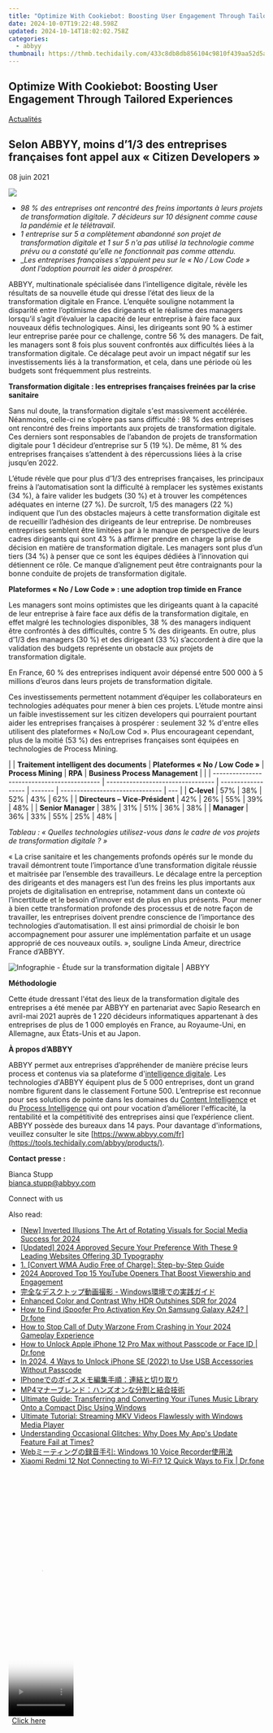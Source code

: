 ```yaml
---
title: "Optimize With Cookiebot: Boosting User Engagement Through Tailored Experiences"
date: 2024-10-07T19:22:48.598Z
updated: 2024-10-14T18:02:02.758Z
categories:
  - abbyy
thumbnail: https://thmb.techidaily.com/433c8db8db856104c9810f439aa52d5a8953c74930ec2a2b3bd8b6afbd328645.jpg
---
```


## Optimize With Cookiebot: Boosting User Engagement Through Tailored Experiences

[Actualités](https://tools.techidaily.com/abbyy/products/)

## Selon ABBYY, moins d’1/3 des entreprises françaises font appel aux « Citizen Developers »

08 juin 2021

![](https://content.abbyy.com/-/media/project/abbyy/abbyy/branchtemplates/shutterstock_1272462163_1296-x-729.jpg?h=729&iar=0&w=1296)

* _98 % des entreprises ont rencontré des freins importants à leurs projets de transformation digitale. 7 décideurs sur 10 désignent comme cause la pandémie et le télétravail._
* _1 entreprise sur 5 a complètement abandonné son projet de transformation digitale et 1 sur 5 n'a pas utilisé la technologie comme prévu ou a constaté qu'elle ne fonctionnait pas comme attendu._
* __Les entreprises françaises s'appuient peu sur le « No / Low Code » dont l’adoption pourrait les aider à prospérer._

ABBYY, multinationale spécialisée dans l’intelligence digitale, révèle les résultats de sa nouvelle étude qui dresse l’état des lieux de la transformation digitale en France. L’enquête souligne notamment la disparité entre l’optimisme des dirigeants et le réalisme des managers lorsqu’il s’agit d’évaluer la capacité de leur entreprise à faire face aux nouveaux défis technologiques. Ainsi, les dirigeants sont 90 % à estimer leur entreprise parée pour ce challenge, contre 56 % des managers. De fait, les managers sont 8 fois plus souvent confrontés aux difficultés liées à la transformation digitale. Ce décalage peut avoir un impact négatif sur les investissements liés à la transformation, et cela, dans une période où les budgets sont fréquemment plus restreints.

**Transformation digitale : les entreprises françaises freinées par la crise sanitaire**

Sans nul doute, la transformation digitale s'est massivement accélérée. Néanmoins, celle-ci ne s’opère pas sans difficulté : 98 % des entreprises ont rencontré des freins importants aux projets de transformation digitale. Ces derniers sont responsables de l’abandon de projets de transformation digitale pour 1 décideur d’entreprise sur 5 (19 %). De même, 81 % des entreprises françaises s’attendent à des répercussions liées à la crise jusqu’en 2022.

L’étude révèle que pour plus d’1/3 des entreprises françaises, les principaux freins à l’automatisation sont la difficulté à remplacer les systèmes existants (34 %), à faire valider les budgets (30 %) et à trouver les compétences adéquates en interne (27 %). De surcroît, 1/5 des managers (22 %) indiquent que l’un des obstacles majeurs à cette transformation digitale est de recueillir l’adhésion des dirigeants de leur entreprise. De nombreuses entreprises semblent être limitées par à le manque de perspective de leurs cadres dirigeants qui sont 43 % à affirmer prendre en charge la prise de décision en matière de transformation digitale. Les managers sont plus d’un tiers (34 %) à penser que ce sont les équipes dédiées à l’innovation qui détiennent ce rôle. Ce manque d’alignement peut être contraignants pour la bonne conduite de projets de transformation digitale.

**Plateformes « No / Low Code » : une adoption trop timide en France**

Les managers sont moins optimistes que les dirigeants quant à la capacité de leur entreprise à faire face aux défis de la transformation digitale, en effet malgré les technologies disponibles, 38 % des managers indiquent être confrontés à des difficultés, contre 5 % des dirigeants. En outre, plus d’1/3 des managers (30 %) et des dirigeant (33 %) s’accordent à dire que la validation des budgets représente un obstacle aux projets de transformation digitale.

En France, 60 % des entreprises indiquent avoir dépensé entre 500 000 à 5 millions d’euros dans leurs projets de transformation digitale.

Ces investissements permettent notamment d’équiper les collaborateurs en technologies adéquates pour mener à bien ces projets. L’étude montre ainsi un faible investissement sur les citizen developers qui pourraient pourtant aider les entreprises françaises à prospérer : seulement 32 % d'entre elles utilisent des plateformes « No/Low Cod ». Plus encourageant cependant, plus de la moitié (53 %) des entreprises françaises sont équipées en technologies de Process Mining.

| |  **Traitement intelligent des documents** | **Plateformes « No / Low Code »** | **Process Mining** | **RPA** | **Business Process Management** |     |
| ------------------------------------------- | --------------------------------- | ------------------ | ------- | ------------------------------- | --- |
| **C-level**                                 | 57%                               | 38%                | 52%     | 43%                             | 62% |
| **Directeurs – Vice-Président**             | 42%                               | 26%                | 55%     | 39%                             | 48% |
| **Senior Manager**                          | 38%                               | 31%                | 51%     | 36%                             | 38% |
| **Manager**                                 | 36%                               | 33%                | 55%     | 25%                             | 48% |

_Tableau : « Quelles technologies utilisez-vous dans le cadre de vos projets de transformation digitale ? »_

« La crise sanitaire et les changements profonds opérés sur le monde du travail démontrent toute l’importance d’une transformation digitale réussie et maitrisée par l’ensemble des travailleurs. Le décalage entre la perception des dirigeants et des managers est l’un des freins les plus importants aux projets de digitalisation en entreprise, notamment dans un contexte où l’incertitude et le besoin d’innover est de plus en plus présents. Pour mener à bien cette transformation profonde des processus et de notre façon de travailler, les entreprises doivent prendre conscience de l’importance des technologies d’automatisation. Il est ainsi primordial de choisir le bon accompagnement pour assurer une implémentation parfaite et un usage approprié de ces nouveaux outils. », souligne Linda Ameur, directrice France d’ABBYY.

![Infographie - Étude sur la transformation digitale | ABBYY](https://static1.abbyy.com/abbyycommedia/33196/infographics-outlook-on-digital-transformation-fr.jpg)

**Méthodologie** 

Cette étude dressant l'état des lieux de la transformation digitale des entreprises a été menée par ABBYY en partenariat avec Sapio Research en avril-mai 2021 auprès de 1 220 décideurs informatiques appartenant à des entreprises de plus de 1 000 employés en France, au Royaume-Uni, en Allemagne, aux États-Unis et au Japon.

**À propos d’ABBYY**

ABBYY permet aux entreprises d’appréhender de manière précise leurs process et contenus via sa plateforme d'[intelligence digitale](https://tools.techidaily.com/abbyy/products/). Les technologies d'ABBYY équipent plus de 5 000 entreprises, dont un grand nombre figurent dans le classement Fortune 500\. L’entreprise est reconnue pour ses solutions de pointe dans les domaines du [Content Intelligence](https://tools.techidaily.com/abbyy/products/) et du [Process Intelligence](https://tools.techidaily.com/abbyy/products/) qui ont pour vocation d’améliorer l'efficacité, la rentabilité et la compétitivité des entreprises ainsi que l’expérience client. ABBYY possède des bureaux dans 14 pays. Pour davantage d'informations, veuillez consulter le site [https://www.abbyy.com/fr](https://tools.techidaily.com/abbyy/products/).

**Contact presse :**

Bianca Stupp  
[bianca.stupp@abbyy.com](https://tools.techidaily.com/abbyy/products/)  
  
Connect with us

<ins class="adsbygoogle"
     style="display:block"
     data-ad-format="autorelaxed"
     data-ad-client="ca-pub-7571918770474297"
     data-ad-slot="1223367746"></ins>

<ins class="adsbygoogle"
     style="display:block"
     data-ad-client="ca-pub-7571918770474297"
     data-ad-slot="8358498916"
     data-ad-format="auto"
     data-full-width-responsive="true"></ins>

<span class="atpl-alsoreadstyle">Also read:</span>
<div><ul>
<li><a href="https://instagram-videos.techidaily.com/new-inverted-illusions-the-art-of-rotating-visuals-for-social-media-success-for-2024/"><u>[New] Inverted Illusions The Art of Rotating Visuals for Social Media Success for 2024</u></a></li>
<li><a href="https://fox-cloud.techidaily.com/updated-2024-approved-secure-your-preference-with-these-9-leading-websites-offering-3d-typography/"><u>[Updated] 2024 Approved Secure Your Preference With These 9 Leading Websites Offering 3D Typography</u></a></li>
<li><a href="https://discover-advanced.techidaily.com/1-convert-wma-audio-free-of-charge-step-by-step-guide/"><u>1. [Convert WMA Audio Free of Charge]: Step-by-Step Guide</u></a></li>
<li><a href="https://youtube-lab.techidaily.com/approved-top-15-youtube-openers-that-boost-viewership-and-engagement/"><u>2024 Approved Top 15 YouTube Openers That Boost Viewership and Engagement</u></a></li>
<li><a href="https://discover-advanced.techidaily.com/1726028667123-windows/"><u>完全なデスクトップ動画撮影 - Windows環境での実践ガイド</u></a></li>
<li><a href="https://article-files.techidaily.com/enhanced-color-and-contrast-why-hdr-outshines-sdr-for-2024/"><u>Enhanced Color and Contrast Why HDR Outshines SDR for 2024</u></a></li>
<li><a href="https://fake-location.techidaily.com/how-to-find-ispoofer-pro-activation-key-on-samsung-galaxy-a24-drfone-by-drfone-virtual-android/"><u>How to Find iSpoofer Pro Activation Key On Samsung Galaxy A24? | Dr.fone</u></a></li>
<li><a href="https://win-blog.techidaily.com/how-to-stop-call-of-duty-warzone-from-crashing-in-your-2024-gameplay-experience/"><u>How to Stop Call of Duty Warzone From Crashing in Your 2024 Gameplay Experience</u></a></li>
<li><a href="https://iphone-unlock.techidaily.com/how-to-unlock-apple-iphone-12-pro-max-without-passcode-or-face-id-drfone-by-drfone-ios/"><u>How to Unlock Apple iPhone 12 Pro Max without Passcode or Face ID | Dr.fone</u></a></li>
<li><a href="https://ios-unlock.techidaily.com/in-2024-4-ways-to-unlock-iphone-se-2022-to-use-usb-accessories-without-passcode-by-drfone-ios/"><u>In 2024, 4 Ways to Unlock iPhone SE (2022) to Use USB Accessories Without Passcode</u></a></li>
<li><a href="https://discover-advanced.techidaily.com/1726028648343-iphone/"><u>IPhoneでのボイスメモ編集手順：連結と切り取り</u></a></li>
<li><a href="https://discover-advanced.techidaily.com/1726027066898-mp4/"><u>MP4マナーブレンド：ハンズオンな分割と結合技術</u></a></li>
<li><a href="https://discover-advanced.techidaily.com/ultimate-guide-transferring-and-converting-your-itunes-music-library-onto-a-compact-disc-using-windows/"><u>Ultimate Guide: Transferring and Converting Your iTunes Music Library Onto a Compact Disc Using Windows</u></a></li>
<li><a href="https://discover-advanced.techidaily.com/ultimate-tutorial-streaming-mkv-videos-flawlessly-with-windows-media-player/"><u>Ultimate Tutorial: Streaming MKV Videos Flawlessly with Windows Media Player</u></a></li>
<li><a href="https://discover-advanced.techidaily.com/understanding-occasional-glitches-why-does-my-apps-update-feature-fail-at-times/"><u>Understanding Occasional Glitches: Why Does My App's Update Feature Fail at Times?</u></a></li>
<li><a href="https://discover-advanced.techidaily.com/web-windows-10-voice-recorder/"><u>Webミーティングの録音手引: Windows 10 Voice Recorder使用法</u></a></li>
<li><a href="https://howto.techidaily.com/xiaomi-redmi-12-not-connecting-to-wi-fi-12-quick-ways-to-fix-drfone-by-drfone-fix-android-problems-fix-android-problems/"><u>Xiaomi Redmi 12 Not Connecting to Wi-Fi? 12 Quick Ways to Fix | Dr.fone</u></a></li>
</ul></div>

<!-- affiliate ads begin -->
<span id="1975648">
					<video width="128" height="480" style="cursor:pointer"
           poster="//a.impactradius-go.com/display-clicktoplayimage/1975648.png"
           onclick="if(!this.playClicked){this.play();this.setAttribute('controls',true);this.playClicked=true;}">
	   <source src="//a.impactradius-go.com/display-ad/22993-1975648">
	   <img src="//a.impactradius-go.com/display-clicktoplayimage/1975648.png" style="border: none; height: 100%; width: 100%; object-fit: contain">
	</video>
	<div style="width:80px;text-align:center"><a href="javascript:window.open(decodeURIComponent('https%3A%2F%2Fhomestyler.sjv.io%2Fc%2F5597632%2F1975648%2F22993'), '_blank');void(0);">Click here</a></div>
</span>
<img height="0" width="0" src="https://imp.pxf.io/i/5597632/1975648/22993" style="position:absolute;visibility:hidden;" border="0" />
<!-- affiliate ads end -->

